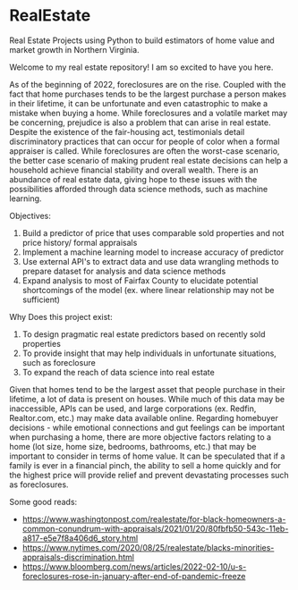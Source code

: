 # RealEstate
Real Estate Projects using Python to build estimators of home value and market growth in Northern Virginia. 

Welcome to my real estate repository! I am so excited to have you here. 

As of the beginning of 2022, foreclosures are on the rise. Coupled with the fact that home purchases tends to be the largest purchase a person makes in their lifetime, it can be unfortunate and even catastrophic to make a mistake when buying a home. While foreclosures and a volatile market may be concerning, prejudice is also a problem that can arise in real estate. Despite the existence of the fair-housing act, testimonials detail discriminatory practices that can occur for people of color when a formal appraiser is called. While foreclosures are often the worst-case scenario, the better case scenario of making prudent real estate decisions can help a household achieve financial stability and overall wealth. There is an abundance of real estate data, giving hope to these issues with the possibilities afforded through data science methods, such as machine learning.

Objectives:
1. Build a predictor of price that uses comparable sold properties and not price history/ formal appraisals
2. Implement a machine learning model to increase accuracy of predictor
3. Use external API's to extract data and use data wrangling methods to prepare dataset for analysis and data science methods
4. Expand analysis to most of Fairfax County to elucidate potential shortcomings of the model (ex. where linear relationship may not be sufficient)

Why Does this project exist: 
1. To design pragmatic real estate predictors based on recently sold properties
2. To provide insight that may help individuals in unfortunate situations, such as foreclosure
3. To expand the reach of data science into real estate

Given that homes tend to be the largest asset that people purchase in their lifetime, a lot of data is present on houses. While much of this data may be inaccessible, APIs can be used, and large corporations (ex. Redfin, Realtor.com, etc.) may make data available online. Regarding homebuyer decisions - while emotional connections and gut feelings can be important when purchasing a home, there are more objective factors relating to a home (lot size, home size, bedrooms, bathrooms, etc.) that may be important to consider in terms of home value. It can be speculated that if a family is ever in a financial pinch, the ability to sell a home quickly and for the highest price will provide relief and prevent devastating processes such as foreclosures.

Some good reads: 
  - https://www.washingtonpost.com/realestate/for-black-homeowners-a-common-conundrum-with-appraisals/2021/01/20/80fbfb50-543c-11eb-a817-e5e7f8a406d6_story.html
  - https://www.nytimes.com/2020/08/25/realestate/blacks-minorities-appraisals-discrimination.html
  - https://www.bloomberg.com/news/articles/2022-02-10/u-s-foreclosures-rose-in-january-after-end-of-pandemic-freeze
